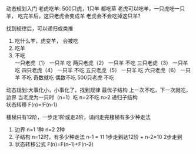 动态规划入门
老虎吃羊:
500只虎，1只羊
都吃草
老虎可以吃羊，一只虎吃一只羊，
吃完羊后，这只老虎会变成羊
老虎会不会吃掉这只羊?

找到规律后，可以递归或类推

1. 吃什么羊，虎变羊， 会被吃
2. 吃羊
3. 不吃   
  一只老虎（1） 一只羊   吃
  两只老虎（2） 一只羊  不吃
  三只老虎（3） 一只羊   吃
  四只老虎（4） 一只羊  不吃
  五只老虎（5） 一只羊   吃 
  六只老虎（6） 一只羊  不吃
  奇数就吃  偶数不吃  500只老虎  不吃


  动态规划:大事化小，小事化了，找到规律
  最优子结构  上一次不吃，下一次就吃，
  边界   当老虎为一只时（n=1）吃  n=2不吃   n>2 递归子结构  
  状态转移 F(n)=!F(n-1)

  楼梯只有12阶，一步走1阶或走2阶，请问走完楼梯有多少种走法
  1. 边界 n=1 1种  n=2 2种 
  2. 子结构 n=12时，有多少种走法
  n-1 = 11 1步走到达12阶 +  n-2=10  2步走到
  3. 状态转移公式
  F(n)=F(n-1)+F(n-2) 
